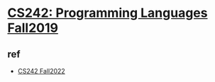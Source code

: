 # [CS242: Programming Languages Fall2019](https://stanford-cs242.github.io/f19/)

## ref

* [CS242 Fall2022](https://github.com/danvk/Stanford-CS-242-Programming-Languages)

